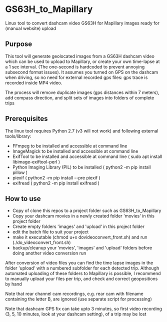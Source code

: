 # GS63H_to_Mapillary
Linux tool to convert dashcam video GS63H for Mapillary images ready for (manual website) upload

## Purpose

This tool will generate geolocated images from a GS63H dashcam video which can be used to upload to Mapillary, or create your own time-lapse at a 1 sec interval. (The one-second is hardcoded to prevent annoying subsecond format issues).
It assumes you turned on GPS on the dashcam when driving, so no need for external recorded gps files: gps trace is recorded inside MP4 video.

The process will remove duplicate images (gps distances within 7 meters), add compass direction, and split sets of images into folders of complete trips

## Prerequisites
The linux tool requires Python 2.7 (v3 will not work) and following external tools/library:
* FFmpeg to be installed and accessible at command line
* ImageMagick to be installed and accessible at command line
* ExifTool to be installed and accessible at command line ( sudo apt install libimage-exiftool-perl )
* Python Imaging Library (PIL) to be installed ( python2 -m pip install pillow )
* piexif ( python2 -m pip install --pre piexif )
* exifread ( python2 -m pip install exifread )

## How to use
* Copy of clone this repos to a project folder such as GS63H_to_Mapillary
* Copy your dashcam movies in a newly created folder 'movies' in this project folder
* Create empty folders 'images' and 'upload' in this project folder
* edit the batch file to suit your project
* make it executable (chmod u+x dovideoconvert_front.sh) and run (./do_videoconvert_front.sh)
* backup/cleanup your 'movies', 'images' and 'upload' folders before doing another video conversion run

After conversion of video files you can find the time lapse images in the folder 'upload' with a numbered subfolder for each detected trip. Although automated uploading of these folders to Mapillary is possible, I recommend to manually upload your files per trip, and check and correct geopositions by hand

Note that rear channel cam recordings, e.g. rear cam with filename containing the letter B, are ignored (use separate script for processing)

Note that dashcam GPS fix can take upto 3 minutes, so first video recording (3, 5, 10 minutes, look at your dashcam setting), of a trip may be lost


